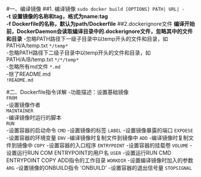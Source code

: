 #一、编译镜像
##1. 编译镜像
`sudo docker build [OPTIONS] PATH| URL| -`  
**-t 设置镜像的名称和tag，格式为name:tag**  
**-f Dockerfile的名称，默认为path/Dockerfile** 
##2.dockerignore文件
**编译开始前，DockerDaemon会读取编译目录中的.dockerignore文件，忽略其中的文件和目录**
-忽略PATH路径下一级子目录中以temp开头的文件和目录，如PATH/A/temp.txt
`*/temp*`   
-忽略PATH路径下二级子目录中以temp开头的文件和目录，如PATH/A/B/temp.txt
`*/*/temp*`  
-忽略所有md文件
`*.md`  
-除了README.md  
`!README.md`  

#二、Dockerfile指令详解
-功能描述：设置基础镜像  
`FROM`  
-设置镜像作者  
`MAINTAINER`  
-编译镜像时运行的脚本  
`RUN`  
-设置容器的启动命令
`CMD`
-设置镜像的标签
`LABEL`
-设置镜像暴露的端口
`EXPOESE`
-设置容器的环境变量
`ENV`
-编译镜像时复制文件到镜像中
`ADD`
-编译镜像时复制文件到镜像中
`COPY`
-设置容器的入口程序
`ENTRYPOINT`
-设置容器的挂载卷
`VOLUME`
-设置运行RUN COM ENTRYPOINT的用户名
`USER`
-设置运行RUN CMD ENTRYPOINT COPY ADD指令的工作目录
`WORKDIR`
-设置编译镜像时加入的参数
`ARG`
-设置镜像的ONBUILD指令
'ONBUILD'
-设置容器的退出信号量
`STOPSIGNAL`